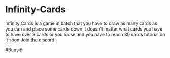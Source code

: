 # Infinity-Cards
Infinity Cards is a game in batch that you have to draw as many cards as you can and place some cards down it doesn't matter what cards you have to have over 3 cards or you loose and you have to reach 30 cards tutorial on it soon [Join the discord](https://discord.gg/tYWAFABr)

#Bugs🪰
